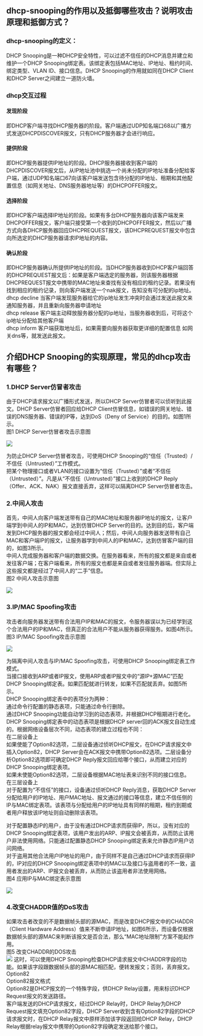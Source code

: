 ## dhcp-snooping的作用以及抵御哪些攻击？说明攻击原理和抵御方式？  
### dhcp-snooping的定义：   
DHCP Snooping是一种DHCP安全特性，可以过滤不信任的DHCP消息并建立和维护一个DHCP Snooping绑定表。该绑定表包括MAC地址、IP地址、租约时间、绑定类型、VLAN ID、接口信息。DHCP Snooping的作用就如同在DHCP Client和DHCP Server之间建立一道防火墙。  
  
### dhcp交互过程  
#### 发现阶段  
即DHCP客户端寻找DHCP服务器的阶段。客户端通过UDP知名端口68以广播方式发送DHCPDISCOVER报文，只有DHCP服务器才会进行响应。  
#### 提供阶段  
即DHCP服务器提供IP地址的阶段。DHCP服务器接收到客户端的DHCPDISCOVER报文后，从IP地址池中挑选一个尚未分配的IP地址准备分配给客户端，通过UDP知名端口67向该客户端发送包含待分配的IP地址、租期和其他配置信息（如网关地址、DNS服务器地址等）的DHCPOFFER报文。  
#### 选择阶段  
即DHCP客户端选择IP地址的阶段。如果有多台DHCP服务器向该客户端发来DHCPOFFER报文，客户端只接受第一个收到的DHCPOFFER报文，然后以广播方式向各DHCP服务器回应DHCPREQUEST报文，该DHCPREQUEST报文中包含向所选定的DHCP服务器请求IP地址的内容。  
#### 确认阶段  
即DHCP服务器确认所提供IP地址的阶段。当DHCP服务器收到DHCP客户端回答的DHCPREQUEST报文后：如果是客户端选定的服务器，则该服务器根据DHCPREQUEST报文中携带的MAC地址来查找有没有相应的租约记录。若果没有找到相应的租约记录，则向客户端发送一个nak报文，告知没有可分配的ip地址。  
dhcp decline 当客户端发现服务器给它的ip地址发生冲突时会通过发送此报文来通知服务器，并且重新向服务器申请地址  
dhcp release 客户端主动释放服务器分配的ip地址，当服务器收到后，可将这个ip地址分配给其他客户端  
dhcp inform  客户端获取地址后，如果需要向服务器获取更详细的配置信息 如网关dns等，就发送此报文。  
  
## 介绍DHCP Snooping的实现原理，常见的dhcp攻击有哪些？  
  
### 1.DHCP Server仿冒者攻击  
由于DHCP请求报文以广播形式发送，所以DHCP Server仿冒者可以侦听到此报文。DHCP Server仿冒者回应给DHCP Client仿冒信息，如错误的网关地址、错误的DNS服务器、错误的IP等，达到DoS（Deny of Service）的目的。如图1所示。  
图1 DHCP Server仿冒者攻击示意图   

  ![](https://github.com/Daniel-Net/Sino-Bridge/blob/master/image/issue-4/4-1.png)

为防止DHCP Server仿冒者攻击，可使用DHCP Snooping的“信任（Trusted）/不信任（Untrusted）”工作模式。  
把某个物理接口或者VLAN的接口设置为“信任（Trusted）”或者“不信任（Untrusted）”。凡是从“不信任（Untrusted）”接口上收到的DHCP Reply（Offer、ACK、NAK）报文直接丢弃，这样可以隔离DHCP Server仿冒者攻击。  
  
### 2.中间人攻击  
首先，中间人向客户端发送带有自己的MAC地址和服务器IP地址的报文，让客户端学到中间人的IP和MAC，达到仿冒DHCP Server的目的。达到目的后，客户端发到DHCP服务器的报文都会经过中间人；然后，中间人向服务器发送带有自己MAC和客户端IP的报文，让服务器学到中间人的IP和MAC，达到仿冒客户端的目的，如图3所示。  
中间人完成服务器和客户端的数据交换。在服务器看来，所有的报文都是来自或者发往客户端；在客户端看来，所有的报文也都是来自或者发往服务器端。但实际上这些报文都是经过了中间人的“二手”信息。  
图2 中间人攻击示意图   

  ![](https://github.com/Daniel-Net/Sino-Bridge/blob/master/image/issue-4/4-2.png)
   
### 3.IP/MAC Spoofing攻击  
攻击者向服务器发送带有合法用户IP和MAC的报文，令服务器误以为已经学到这个合法用户的IP和MAC，但真正的合法用户不能从服务器获得服务。如图4所示。  
图3 IP/MAC Spoofing攻击示意图   

   ![](https://github.com/Daniel-Net/Sino-Bridge/blob/master/image/issue-4/4-3.png)
   
为隔离中间人攻击与IP/MAC Spoofing攻击，可使用DHCP Snooping绑定表工作模式。  
当接口接收到ARP或者IP报文，使用ARP或者IP报文中的“源IP+源MAC”匹配DHCP Snooping绑定表。如果匹配就进行转发，如果不匹配就丢弃。如图5所示。  
DHCP Snooping绑定表中的表项分为两种：  
通过命令行配置的静态表项，只能通过命令行删除。  
通过DHCP Snooping功能自动学习到的动态表项，并根据DHCP租期进行老化。  
DHCP Snooping绑定表中的动态表项是根据DHCP server回的ACK报文自动生成的。根据网络设备层次不同，动态表项的建立过程也不同：  
在二层设备上  
如果使能了Option82选项，二层设备通过侦听DHCP报文，在DHCP请求报文中插入Option82，DHCP Server会在ACK报文中携带Option82选项。二层设备分析Option82选项即可确定DHCP Reply报文回应给哪个接口，从而建立对应的DHCP Snooping绑定表项。  
如果未使能Option82选项，二层设备根据MAC地址表来识别不同的接口信息。  
在三层设备上  
对于配置为“不信任”的接口，设备通过侦听DHCP Reply消息，获取DHCP Server分配给用户的IP地址、用户MAC地址、报文通过的接口等信息，建立不信任侧的IP与MAC绑定表项。该表项与分配给用户的IP地址具有同样的租期，租约到期或者用户释放该IP地址则自动删除该表项。  
  
对于配置静态IP的用户，由于没有通过DHCP请求而获得IP，所以，没有对应的DHCP Snooping绑定表项，该用户发出的ARP、IP报文会被丢弃，从而防止该用户非法使用网络。只能通过配置静态DHCP Snooping绑定表来允许静态IP用户访问网络。  
对于盗用其他合法用户IP地址的用户，由于同样不是自己通过DHCP请求而获得IP的，IP对应的DHCP Snooping绑定表项中的MAC以及接口与盗用者的不一致，盗用者发出的ARP、IP报文会被丢弃，从而防止该盗用者非法使用网络。  
图4 应用IP与MAC绑定表示意图   

   ![](https://github.com/Daniel-Net/Sino-Bridge/blob/master/image/issue-4/4-4.png)
  
### 4.改变CHADDR值的DoS攻击  
如果攻击者改变的不是数据帧头部的源MAC，而是改变DHCP报文中的CHADDR（Client Hardware Address）值来不断申请IP地址，如图6所示，而设备仅根据数据帧头部的源MAC来判断该报文是否合法，那么“MAC地址限制”方案不能起作用。  
图5 改变CHADDR的DOS攻击   
   ![](https://github.com/Daniel-Net/Sino-Bridge/blob/master/image/issue-4/4-5.png)
这时，可以使用DHCP Snooping检查DHCP请求报文中CHADDR字段的功能。如果该字段跟数据帧头部的源MAC相匹配，便转发报文；否则，丢弃报文。  
Option82  
Option82报文格式  
Option82是DHCP报文的一个特殊字段，供DHCP Relay设置，用来标识DHCP Request报文的发送路径。  
客户端发送的DHCP请求报文，经过DHCP Relay时，DHCP Relay为DHCP Request报文填充Option82字段，DHCP Server收到含有Option82字段的DHCP请求报文时，在DHCP Relay报文中原样添加该字段返回给DHCP Relay，DHCP Relay根据relay报文中携带的Option82字段确定发送给那个接口。  
  
